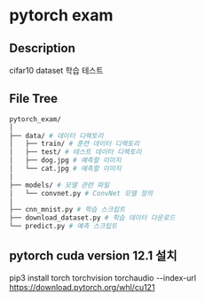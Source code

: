 # pytorch exam

## Description
cifar10 dataset 학습 테스트

## File Tree
```bash
pytorch_exam/
│
├── data/ # 데이터 디렉토리
│   ├── train/ # 훈련 데이터 디렉토리
│   ├── test/ # 테스트 데이터 디렉토리
│   ├── dog.jpg # 예측할 이미지
│   └── cat.jpg # 예측할 이미지
│
├── models/ # 모델 관련 파일
│   └── convnet.py # ConvNet 모델 정의
│
├── cnn_mnist.py # 학습 스크립트
├── download_dataset.py # 학습 데이터 다운로드
└── predict.py # 예측 스크립트
```

## pytorch cuda version 12.1 설치
pip3 install torch torchvision torchaudio --index-url https://download.pytorch.org/whl/cu121

